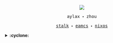 <!--
**aylax/aylax** is a ✨ _special_ ✨ repository because its `README.md` (this file) appears on your GitHub profile.

Here are some ideas to get you started:

- 🔭 I’m currently working on ...
- 🌱 I’m currently learning ...
- 👯 I’m looking to collaborate on ...
- 🤔 I’m looking for help with ...
- 💬 Ask me about ...
- 📫 How to reach me: ...
- 😄 Pronouns: ...
- ⚡ Fun fact: ...
-->
<div align="center">
  <img src="https://cdn.jsdelivr.net/gh/aylax/cdn@master/img/avatar/cats-girl.jpeg">
</div>

<p align="center">
  <samp>aylax 🞘 zhou</samp>
</p>

<p align="center">
  <samp>
    <a href="https://gitstalk.netlify.app/aylax">stalk</a> 🞘
    <a href="https://github.com/aylax/dothub.emacs">eamcs</a> 🞘 
    <a href="https://github.com/aylax/desktop">nixos</a>
  <samp>
</p>

<details>
  <summary>
    <b>:cyclone:</b>
  </summary>
  <div>

  </div>
</details>
